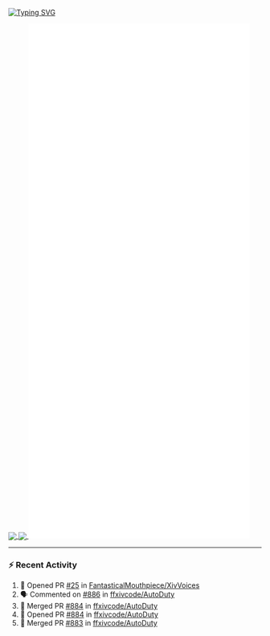 [![Typing SVG](https://readme-typing-svg.demolab.com?font=Fira+Code&duration=1000&pause=1000&multiline=true&repeat=false&width=435&lines=Simon+Latusek+%7C+Gameplay+Engineer)](https://git.io/typing-svg)

<a href="https://github.com/anuraghazra/github-readme-stats">
  <img height=200 align="center" src="https://github-readme-stats.vercel.app/api?username=erdelf&theme=radical" />
</a>
<a href="https://github.com/anuraghazra/convoychat">
  <img height=200 align="center" src="https://streak-stats.demolab.com?user=erdelf&theme=radical&mode=weekly" />
</a>

<picture>
  <img src="/github-metrics.svg" alt="Metrics">
</picture>

---

### :zap: Recent Activity
<!--START_SECTION:activity-->
1. 💪 Opened PR [#25](https://github.com/FantasticalMouthpiece/XivVoices/pull/25) in [FantasticalMouthpiece/XivVoices](https://github.com/FantasticalMouthpiece/XivVoices)
2. 🗣 Commented on [#886](https://github.com/ffxivcode/AutoDuty/issues/886#issuecomment-2769308706) in [ffxivcode/AutoDuty](https://github.com/ffxivcode/AutoDuty)
3. 🎉 Merged PR [#884](https://github.com/ffxivcode/AutoDuty/pull/884) in [ffxivcode/AutoDuty](https://github.com/ffxivcode/AutoDuty)
4. 💪 Opened PR [#884](https://github.com/ffxivcode/AutoDuty/pull/884) in [ffxivcode/AutoDuty](https://github.com/ffxivcode/AutoDuty)
5. 🎉 Merged PR [#883](https://github.com/ffxivcode/AutoDuty/pull/883) in [ffxivcode/AutoDuty](https://github.com/ffxivcode/AutoDuty)
<!--END_SECTION:activity-->

<!--
**erdelf/erdelf** is a ✨ _special_ ✨ repository because its `README.md` (this file) appears on your GitHub profile.

Here are some ideas to get you started:

- 🔭 I’m currently working on ...
- 🌱 I’m currently learning ...
- 👯 I’m looking to collaborate on ...
- 🤔 I’m looking for help with ...
- 💬 Ask me about ...
- 📫 How to reach me: ...
- 😄 Pronouns: ...
- ⚡ Fun fact: ...
-->
